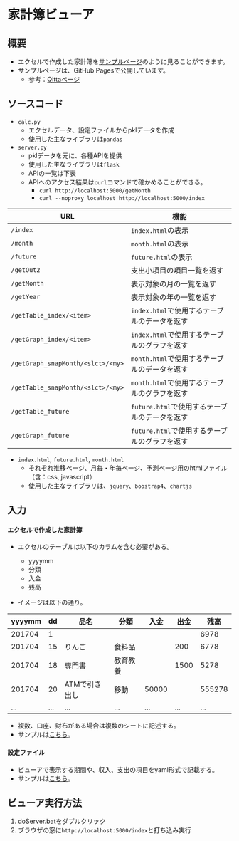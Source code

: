 # 家計簿ビューア
## 概要
* エクセルで作成した家計簿を[サンプルページ](https://yutatera.github.io/kakeibo/templates/)のように見ることができます。
* サンプルページは、GitHub Pagesで公開しています。
  * 参考：[Qittaページ](https://qiita.com/tonkotsuboy_com/items/f98667b89228b98bc096)

## ソースコード
* `calc.py`
  * エクセルデータ、設定ファイルからpklデータを作成
  * 使用した主なライブラリは`pandas`
* `server.py`
  * pklデータを元に、各種APIを提供
  * 使用した主なライブラリは`flask`
  * APIの一覧は下表
  * APIへのアクセス結果は`curl`コマンドで確かめることができる。
    * `curl http://localhost:5000/getMonth`
    * `curl --noproxy localhost http://localhost:5000/index`

| URL | 機能 |
| --- | --- |
| `/index` | `index.html`の表示 | 
| `/month` | `month.html`の表示 | 
| `/future` | `future.html`の表示 | 
| `/getOut2` | 支出小項目の項目一覧を返す |
| `/getMonth` | 表示対象の月の一覧を返す |
| `/getYear` | 表示対象の年の一覧を返す |
| `/getTable_index/<item>` | `index.html`で使用するテーブルのデータを返す |
| `/getGraph_index/<item>` | `index.html`で使用するテーブルのグラフを返す |
| `/getGraph_snapMonth/<slct>/<my>` | `month.html`で使用するテーブルのデータを返す |
| `/getTable_snapMonth/<slct>/<my>` | `month.html`で使用するテーブルのグラフを返す |
| `/getTable_future` | `future.html`で使用するテーブルのデータを返す |
| `/getGraph_future` | `future.html`で使用するテーブルのグラフを返す |

* `index.html`, `future.html`, `month.html`
  * それぞれ推移ページ、月毎・年毎ページ、予測ページ用のhtmlファイル（含：css, javascript）
  * 使用した主なライブラリは、`jquery`、`boostrap4`、`chartjs`

## 入力
#### エクセルで作成した家計簿
* エクセルのテーブルは以下のカラムを含む必要がある。
  * yyyymm
  * 分類
  * 入金
  * 残高

* イメージは以下の通り。

|yyyymm|dd|品名|分類|入金|出金|残高|
|---|---|---|---|---|---|---|
|201704|1|||||6978|
|201704|15|りんご|食料品||200|6778|
|201704|18|専門書|教育教養||1500|5278|
|201704|20|ATMで引き出し|移動|50000||555278|
|...|...|...|...|...|...|...|

* 複数、口座、財布がある場合は複数のシートに記述する。
* サンプルは[こちら](https://github.com/yutatera/kakeibo/blob/master/sample/kakeibo.xlsx)。

#### 設定ファイル
* ビューアで表示する期間や、収入、支出の項目をyaml形式で記載する。
* サンプルは[こちら](https://github.com/yutatera/kakeibo/blob/master/sample/config.yaml)。
  
## ビューア実行方法
1. doServer.batをダブルクリック
1. ブラウザの窓に`http://localhost:5000/index`と打ち込み実行
